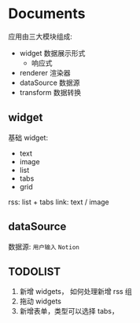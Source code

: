 # Documents

应用由三大模块组成:

- widget 数据展示形式
  - 响应式
- renderer 渲染器
- dataSource 数据源
- transform 数据转换

## widget

基础 widget:

- text
- image
- list
- tabs
- grid

rss: list + tabs
link: text / image

## dataSource

数据源: `用户输入` `Notion`


## TODOLIST

1. 新增 widgets， 如何处理新增 rss 组
2. 拖动 widgets
3. 新增表单，类型可以选择 tabs，